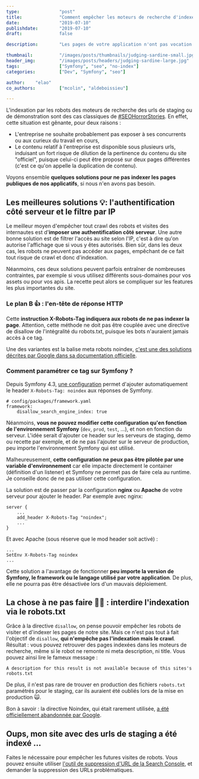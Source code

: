 ```yaml
---
type:               "post"
title:              "Comment empêcher les moteurs de recherche d'indexer votre app Symfony en staging ?"
date:               "2019-07-10"
publishdate:        "2019-07-10"
draft:              false

description:        "Les pages de votre application n'ont pas vocation à être présentes dans les moteurs de recherche ? Voici une courte explication pour vous aider à empêcher le crawl et l'indexation."

thumbnail:          "/images/posts/thumbnails/judging-sardine-small.jpg"
header_img:         "/images/posts/headers/judging-sardine-large.jpg"
tags:               ["Symfony", "seo", "no-index"]
categories:         ["Dev", "Symfony", "seo"]

author:    "elao"
co_authors:         ["mcolin", "aldeboissieu"]

---
```

L'indexation par les robots des moteurs de recherche des urls de staging ou de démonstration sont des cas classiques de [#SEOHorrorStories](https://www.webrankinfo.com/dossiers/conseils/horreurs-du-seo). En effet, cette situation est gênante, pour deux raisons :

- L'entreprise ne souhaite probablement pas exposer à ses concurrents ou aux curieux du travail en cours,
- Le contenu relatif à l'entreprise est disponible sous plusieurs urls, induisant un fort risque de dilution de la pertinence du contenu du site "officiel", puisque celui-ci peut être proposé sur deux pages différentes (c'est ce qu'on appelle la duplication de contenu).

Voyons ensemble **quelques solutions pour ne pas indexer les pages publiques de nos applicatifs**, si nous n'en avons pas besoin.

## Les meilleures solutions 💡: l'authentification côté serveur et le filtre par IP

Le meilleur moyen d'empêcher tout crawl des robots et visites des internautes est d'**imposer une authentification côté serveur**. Une autre bonne solution est de filtrer l'accès au site selon l'IP, c'est à dire qu'on autorise l'affichage que si vous y êtes autorisés.
Bien sûr, dans les deux cas, les robots ne peuvent pas accéder aux pages, empêchant de ce fait tout risque de crawl et donc d'indexation.

Néanmoins, ces deux solutions peuvent parfois entraîner de nombreuses contraintes, par exemple si vous utilisez différents sous-domaines pour vos assets ou pour vos apis. La recette peut alors se compliquer sur les features les plus importantes du site.


### Le plan B 👍 : l'en-tête de réponse HTTP

Cette **instruction X-Robots-Tag indiquera aux robots de ne pas indexer la page**. Attention, cette méthode ne doit pas être couplée avec une directive de disallow de l'intégralité du robots.txt, puisque les bots n'auraient jamais accès à ce tag.

Une des variantes est la balise meta robots noindex, [c'est une des solutions décrites par Google dans sa documentation officielle](<https://support.google.com/webmasters/answer/93710?hl=fr>).

### Comment paramétrer ce tag sur Symfony ?

Depuis Symfony 4.3, [une configuration](https://symfony.com/blog/new-in-symfony-4-3-automatic-search-engine-protection) permet d'ajouter automatiquement le header `X-Robots-Tag: noindex` aux réponses de Symfony.

```
# config/packages/framework.yaml
framework:
    disallow_search_engine_index: true
```

Néanmoins, **vous ne pouvez modifier cette configuration qu'en fonction de l'environnement Symfony** (`dev`, `prod`, `test`, ...), et non en fonction du serveur. L'idée serait d'ajouter ce header sur les serveurs de staging, demo ou recette par exemple, et de ne pas l'ajouter sur le serveur de production, peu importe l'environnement Symfony qui est utilisé.

Malheureusement, **cette configuration ne peux pas être pilotée par une variable d'environnement** car elle impacte directement le container (définition d'un listener) et Symfony ne permet pas de faire cela au runtime. Je conseille donc de ne pas utiliser cette configuration.

La solution est de passer par la configuration **nginx** ou **Apache** de votre serveur pour ajouter le header. Par exemple avec nginx:

```
server {
    ...
    add_header X-Robots-Tag "noindex";
    ...
}
```

Et avec Apache (sous réserve que le mod header soit activé) :

```
...
SetEnv X-Robots-Tag noindex
...
```

Cette solution a l'avantage de fonctionner **peu importe la version de Symfony, le framework ou le langage utilisé par votre application**. De plus, elle ne pourra pas être désactivée lors d'un mauvais déploiement.

## La chose à ne pas faire 🙅‍♀️ : interdire l'indexation via le robots.txt

Grâce à la directive `disallow`, on pense pouvoir empêcher les robots de visiter et d'indexer les pages de notre site. Mais ce n'est pas tout à fait l'objectif de `disallow`, **qui n'empêche pas l'indexation mais le crawl**. Résultat : vous pouvez retrouver des pages indexées dans les moteurs de recherche, même si le robot ne remonte ni meta description, ni title. Vous pouvez ainsi lire le fameux message :

```A description for this result is not available because of this sites's robots.txt```

De plus, il n'est pas rare de trouver en production des fichiers `robots.txt` paramétrés pour le staging, car ils auraient été oubliés lors de la mise en production 🙀.

Bon à savoir : la directive Noindex, qui était rarement utilisée, [a été officiellement abandonnée par Google](<https://webmasters.googleblog.com/2019/07/a-note-on-unsupported-rules-in-robotstxt.html>).

## Oups, mon site avec des urls de staging a été indexé ...

Faites le nécessaire pour empêcher les futures visites de robots. Vous pouvez ensuite utiliser [l'outil de suppression d'URL de la Search Console](https://www.google.com/webmasters/tools/removals), et demander la suppression des URLs problématiques.
